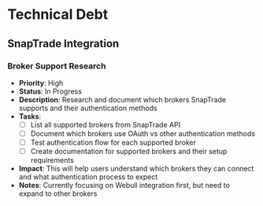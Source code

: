 # Technical Debt

## SnapTrade Integration

### Broker Support Research
- **Priority**: High
- **Status**: In Progress
- **Description**: Research and document which brokers SnapTrade supports and their authentication methods
- **Tasks**:
  - [ ] List all supported brokers from SnapTrade API
  - [ ] Document which brokers use OAuth vs other authentication methods
  - [ ] Test authentication flow for each supported broker
  - [ ] Create documentation for supported brokers and their setup requirements
- **Impact**: This will help users understand which brokers they can connect and what authentication process to expect
- **Notes**: Currently focusing on Webull integration first, but need to expand to other brokers 